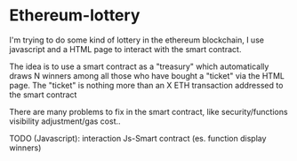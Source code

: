 # Ethereum-lottery

I'm trying to do some kind of lottery in the ethereum blockchain, I use javascript and a HTML page to interact with the smart contract.

The idea is to use a smart contract as a "treasury" which automatically draws N winners among all those who have bought a "ticket" via the HTML page.
The "ticket" is nothing more than an X ETH transaction addressed to the smart contract

There are many problems to fix in the smart contract, like security/functions visibility adjustment/gas cost..

TODO (Javascript): interaction Js-Smart contract (es. function display winners)
